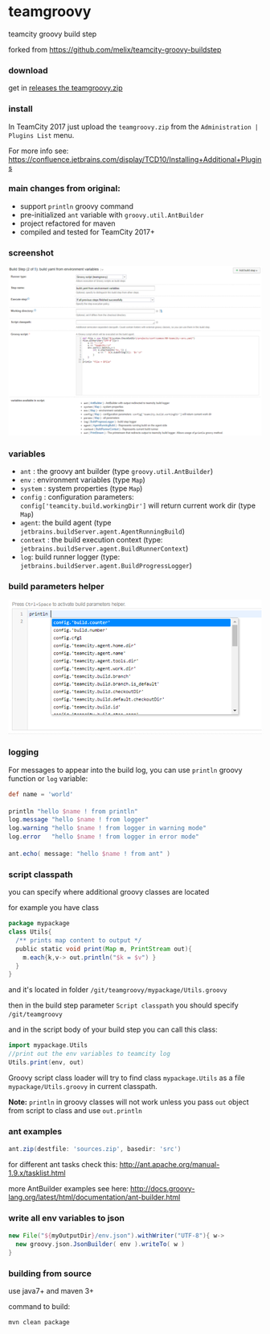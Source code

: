 # teamgroovy
teamcity groovy build step

forked from https://github.com/melix/teamcity-groovy-buildstep

### download 

get in [releases the teamgroovy.zip](https://github.com/acme-groovy/teamgroovy/releases)

### install

In TeamCity 2017 just upload the `teamgroovy.zip` from the `Administration | Plugins List` menu.

For more info see: https://confluence.jetbrains.com/display/TCD10/Installing+Additional+Plugins

### main changes from original:

* support `println` groovy command
* pre-initialized `ant` variable with `groovy.util.AntBuilder`
* project refactored for maven
* compiled and tested for TeamCity 2017+

### screenshot

![screenshot](https://raw.githubusercontent.com/acme-groovy/teamgroovy/master/assets/teamgroovy.png)

### variables

* `ant` : the groovy ant builder (type `groovy.util.AntBuilder`)
* `env` : environment variables (type `Map`)
* `system` : system properties (type `Map`)
* `config` : configuration parameters: <code>config['teamcity.build.workingDir']</code> will return current work dir (type `Map`)
* `agent`: the build agent (type `jetbrains.buildServer.agent.AgentRunningBuild`)
* `context` : the build execution context (type: `jetbrains.buildServer.agent.BuildRunnerContext`)
* `log`: build runner logger (type: `jetbrains.buildServer.agent.BuildProgressLogger`)

### build parameters helper

![parameters](https://raw.githubusercontent.com/acme-groovy/teamgroovy/master/assets/teamgroovy-params.png)

### logging

For messages to appear into the build log, you can use `println` groovy function or `log` variable:

```groovy
def name = 'world'

println "hello $name ! from println"
log.message "hello $name ! from logger"
log.warning "hello $name ! from logger in warning mode"
log.error   "hello $name ! from logger in error mode"

ant.echo( message: "hello $name ! from ant" )
```

### script classpath

you can specify where additional groovy classes are located

for example you have class 

```groovy
package mypackage
class Utils{
  /** prints map content to output */
  public static void print(Map m, PrintStream out){
    m.each{k,v-> out.println("$k = $v") }
  }
}
```

and it's located in folder `/git/teamgroovy/mypackage/Utils.groovy`

then in the build step parameter `Script classpath` you should specify `/git/teamgroovy`

and in the script body of your build step you can call this class:

```groovy
import mypackage.Utils
//print out the env variables to teamcity log
Utils.print(env, out)
```

Groovy script class loader will try to find class `mypackage.Utils` as a file `mypackage/Utils.groovy` in current classpath.

**Note:** `println` in groovy classes will not work unless you pass `out` object from script to class and use `out.println`

### ant examples

```groovy
ant.zip(destfile: 'sources.zip', basedir: 'src')
```

for different ant tasks check this: http://ant.apache.org/manual-1.9.x/tasklist.html

more AntBuilder examples see here: http://docs.groovy-lang.org/latest/html/documentation/ant-builder.html

### write all env variables to json

```groovy
new File("${myOutputDir}/env.json").withWriter("UTF-8"){ w->
  new groovy.json.JsonBuilder( env ).writeTo( w )
}
```

### building from source

use java7+ and maven 3+

command to build:
```
mvn clean package
```


